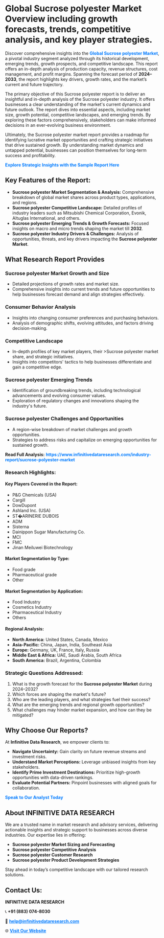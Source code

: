 <h1>Global Sucrose polyester Market Overview including growth forecasts, trends, competitive analysis, and key player strategies.</h1>
<p>
Discover comprehensive insights into the 
<a href="https://www.infinitivedataresearch.com/industry-report/sucrose-polyester-market" rel="dofollow" style="color: #007BFF; text-decoration: none;"><strong>Global Sucrose polyester Market</strong></a>, a pivotal industry segment analyzed through its historical development, emerging trends, growth prospects, and competitive landscape. This report offers an in-depth analysis of production capacity, revenue structures, cost management, and profit margins. Spanning the forecast period of <strong>2024–2033</strong>, the report highlights key drivers, growth rates, and the market’s current and future trajectory.
</p>
<p>
The primary objective of this Sucrose polyester report is to deliver an insightful and in-depth analysis of the Sucrose polyester industry. It offers businesses a clear understanding of the market's current dynamics and future outlook. The report dives into essential aspects, including market size, growth potential, competitive landscapes, and emerging trends. By exploring these factors comprehensively, stakeholders can make informed decisions in an ever-evolving business environment.
</p>
<p>
Ultimately, the Sucrose polyester market report provides a roadmap for identifying lucrative market opportunities and crafting strategic initiatives that drive sustained growth. By understanding market dynamics and untapped potential, businesses can position themselves for long-term success and profitability.
</p>
<p>
<a href="https://www.infinitivedataresearch.com/request-sample/reportId=105830" style="color: #007BFF; text-decoration: none;"><strong>Explore Strategic Insights with the Sample Report Here</strong></a>
</p>

<h2>Key Features of the Report:</h2>
<ul>
<li><strong>Sucrose polyester Market Segmentation & Analysis:</strong> Comprehensive breakdown of global market shares across product types, applications, and regions.</li>
<li><strong>Sucrose polyester Competitive Landscape:</strong> Detailed profiles of industry leaders such as Mitsubishi Chemical Corporation, Evonik, Altuglas International, and others.</li>
<li><strong>Sucrose polyester Emerging Trends & Growth Forecasts:</strong> Focused insights on macro and micro trends shaping the market till <strong>2032</strong>.</li>
<li><strong>Sucrose polyester Industry Drivers & Challenges:</strong> Analysis of opportunities, threats, and key drivers impacting the <strong>Sucrose polyester Market</strong>.</li>
</ul>

<h2>What Research Report Provides</h2>
<h3>Sucrose polyester Market Growth and Size</h3>
<ul>
<li>Detailed projections of growth rates and market size.</li>
<li>Comprehensive insights into current trends and future opportunities to help businesses forecast demand and align strategies effectively.</li>
</ul>

<h3>Consumer Behavior Analysis</h3>
<ul>
<li>Insights into changing consumer preferences and purchasing behaviors.</li>
<li>Analysis of demographic shifts, evolving attitudes, and factors driving decision-making.</li>
</ul>

<h3>Competitive Landscape</h3>
<ul>
<li>In-depth profiles of key market players, their >Sucrose polyester market share, and strategic initiatives.</li>
<li>Insights into competitors' tactics to help businesses differentiate and gain a competitive edge.</li>
</ul>

<h3>Sucrose polyester Emerging Trends</h3>
<ul>
<li>Identification of groundbreaking trends, including technological advancements and evolving consumer values.</li>
<li>Exploration of regulatory changes and innovations shaping the industry's future.</li>
</ul>

<h3>Sucrose polyester Challenges and Opportunities</h3>
<ul>
<li>A region-wise breakdown of market challenges and growth opportunities.</li>
<li>Strategies to address risks and capitalize on emerging opportunities for sustained growth.</li>
</ul>
<p><strong>Read Full Analysis:</strong> <a href="https://www.infinitivedataresearch.com/industry-report/sucrose-polyester-market" rel="dofollow" style="color: #007BFF; text-decoration: none;"><strong>https://www.infinitivedataresearch.com/industry-report/sucrose-polyester-market</strong></a></p>
<h3>Research Highlights:</h3>
<h4>Key Players Covered in the Report:</h4>
<ul><li>P&amp;G Chemicals (USA)</li><li>Cargill</li><li>DowDupont</li><li>Ashland Inc. (USA)</li><li>ST�ARINERIE DUBOIS</li><li>ADM</li><li>Sisterna</li><li>Dainippon Sugar Manufacturing Co.</li><li>MCI</li><li>FMC</li><li>Jinan Meiluwei Biotechnology</li></ul>
<h4>Market Segmentation by Type:</h4>
<ul><li>Food grade</li><li>Pharmaceutical grade</li><li>Other</li></ul>
<h4>Market Segmentation by Application:</h4>
<ul><li>Food Industry</li><li>Cosmetics Industry</li><li>Pharmaceutical Industry</li><li>Others</li></ul>

<h4>Regional Analysis:</h4>
<ul>
<li><strong>North America:</strong> United States, Canada, Mexico</li>
<li><strong>Asia-Pacific:</strong> China, Japan, India, Southeast Asia</li>
<li><strong>Europe:</strong> Germany, UK, France, Italy, Russia</li>
<li><strong>Middle East & Africa:</strong> UAE, Saudi Arabia, South Africa</li>
<li><strong>South America:</strong> Brazil, Argentina, Colombia</li>
</ul>

<h3>Strategic Questions Addressed:</h3>
<ol>
<li>What is the growth forecast for the <strong>Sucrose polyester Market</strong> during 2024–2032?</li>
<li>Which forces are shaping the market's future?</li>
<li>Who are the leading players, and what strategies fuel their success?</li>
<li>What are the emerging trends and regional growth opportunities?</li>
<li>What challenges may hinder market expansion, and how can they be mitigated?</li>
</ol>

<h2>Why Choose Our Reports?</h2>
<p>At <strong>Infinitive Data Research</strong>, we empower clients to:</p>
<ul>
<li><strong>Navigate Uncertainty:</strong> Gain clarity on future revenue streams and investment risks.</li>
<li><strong>Understand Market Perceptions:</strong> Leverage unbiased insights from key stakeholders.</li>
<li><strong>Identify Prime Investment Destinations:</strong> Prioritize high-growth opportunities with data-driven rankings.</li>
<li><strong>Evaluate Potential Partners:</strong> Pinpoint businesses with aligned goals for collaboration.</li>
</ul>
<p><a href="https://www.infinitivedataresearch.com/industry-report/sucrose-polyester-market" rel="dofollow" style="color: #007BFF; text-decoration: none;"><strong>Speak to Our Analyst Today</strong></a></p>

<h2>About INFINITIVE DATA RESEARCH</h2>
<p>We are a trusted name in market research and advisory services, delivering actionable insights and strategic support to businesses across diverse industries. Our expertise lies in offering:</p>
<ul>
<li><strong>Sucrose polyester Market Sizing and Forecasting</strong></li>
<li><strong>Sucrose polyester Competitive Analysis</strong></li>
<li><strong>Sucrose polyester Customer Research</strong></li>
<li><strong>Sucrose polyester Product Development Strategies</strong></li>
</ul>
<p>Stay ahead in today’s competitive landscape with our tailored research solutions.</p>

<h2>Contact Us:</h2>
<p><strong>INFINITIVE DATA RESEARCH</strong></p>
<p>📞 <strong>+91 (883) 074-8030</strong></p>
<p>📧 <strong><a href="mailto:help@infinitivedataresearch.com" style="color: #007BFF;">help@infinitivedataresearch.com</a></strong></p>
<p>🌐 <strong><a href="https://www.infinitivedataresearch.com" rel="dofollow" style="color: #007BFF;">Visit Our Website</a></strong></p>